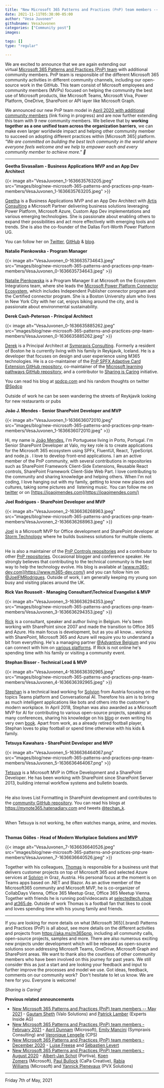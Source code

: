 ```yaml
---
title: "New Microsoft 365 Patterns and Practices (PnP) team members -- November 2021"
date: 2021-11-11T05:38:00-05:00
author: "Vesa Juvonen"
githubname: VesaJuvonen
categories: ["Community post"]
images:

tags: []
type: "regular"

---
```


We are excited to announce that we are again extending our
virtual [Microsoft 365 Patterns and Practices (PnP)
team](https://pnp.github.io/#team) with additional community members.
PnP team is responsible of the different Microsoft 365 community
activities in different community channels, including our open-source
work in the GitHub. This team consist of Microsoft employees and
community members (MVPs) focused on helping the community the best use
of Microsoft products, like Microsoft Teams, Microsoft Viva, Power
Platform, OneDrive, SharePoint or API layer like Microsoft Graph.

We announced our new PnP team model in [April 2020 with additional
community
members](https://developer.microsoft.com/microsoft-365/blogs/new-microsoft-365-patterns-and-practices-pnp-team-model-with-new-community-leads/) (link
fixing in progress) and are now further extending this team with 9 new
community members. We believe that by **working together as a one
unified team across the organization barriers**, we can make even larger
worldwide impact and helping other community member to succeed on
adopting different practices within [Microsoft 365] platform.
*"We are committed on building the best tech community in the world
where everyone feels welcome and we help to empower each and every
community member to achieve more." 🧡*

------------------------------------------------------------------------

**Geetha Sivasailam - Business Applications MVP and an App Dev
Architect**

{{< image alt="VesaJuvonen_1-1636635763205.jpeg" src="images/blog/new-microsoft-365-patterns-and-practices-pnp-team-members/VesaJuvonen_1-1636635763205.jpeg" >}}

[Geetha](https://twitter.com/gsived) is a Business Applications MVP and
an App Dev Architect with [Artis
Consulting](https://www.artisconsulting.com/) a Microsoft Partner
delivering business solutions leveraging Power Platform, Microsoft
Azure, Custom App Dev implementations and various emerging technologies.
She is passionate about enabling others to expand their possibilities
and act more effectively with emerging tools and trends. She is also the
co-founder of the Dallas Fort-Worth Power Platform UG.

You can follow her on [Twitter](https://twitter.com/gsived),
[GitHub](https://github.com/GSiVed) & [blog](https://svaghub.com/).
 

**Natalie Pienkowska - Program Manager**


{{< image alt="VesaJuvonen_0-1636635734643.jpeg" src="images/blog/new-microsoft-365-patterns-and-practices-pnp-team-members/VesaJuvonen_0-1636635734643.jpeg" >}}

[Natalie Pienkowska](https://twitter.com/NataliePienkow1) is a Program
Manager II at Microsoft on the Ecosystem Integrations team, where she
leads the [Microsoft Power Platform Connector
Ecosystem](https://github.com/microsoft/PowerPlatformConnectors), which
includes Independent Publisher connector program and the Certified
connector program.
She is a Boston University alum who lives in New York City with her cat,
enjoys biking around the city, and is passionate about environmental
sustainability.
 

**Derek Cash-Peterson - Principal Architect**

{{< image alt="VesaJuvonen_0-1636635885262.jpeg" src="images/blog/new-microsoft-365-patterns-and-practices-pnp-team-members/VesaJuvonen_0-1636635885262.jpeg" >}}

[Derek](https://twitter.com/spdcp) is a Principal Architect at
[Sympraxis Consulting](https://sympraxisconsulting.com/). Formerly a
resident of Boston he is currently living with his family in Reykjavik,
Iceland. He is a developer that focuses on design and user experience
using M365 technologies. He is a co-maintainer of the [PnP SPFX Adaptive
Card Extension GitHub
repository](https://github.com/pnp/sp-dev-fx-aces), co-maintainer of the
[Microsoft learning pathways GitHub
repository](https://github.com/pnp/custom-learning-office-365), and a
contributor to [Sharing is
Caring](https://pnp.github.io/sharing-is-caring/) initiative.

You can read his blog at [spdcp.com](https://spdcp.com/) and his random
thoughts on twitter [@Spdcp](https://techcommunity.microsoft.com/t5/user/viewprofilepage/user-id/386549)

Outside of work he can be seen wandering the streets of Reykjavik
looking for new restaurants or pubs

**João J. Mendes - Senior SharePoint Developer and MVP**

{{< image alt="VesaJuvonen_1-1636636072010.jpeg" src="images/blog/new-microsoft-365-patterns-and-practices-pnp-team-members/VesaJuvonen_1-1636636072010.jpeg" >}}

Hi, my name is [João Mendes](https://twitter.com/joaojmendes), I'm
Portuguese living in Porto, Portugal. I'm Senior SharePoint Developer
at Valo, my key role is to create applications for the Microsoft 365
ecosystem using SPFx, FluentUI, React, TypeScript. and node.js .
I love to develop front-end applications.
I am an active member of the PnP community, with several contributions
in repositories such as SharePoint Framework Client-Side Extensions,
Reusable React controls, SharePoint Framework Client-Side Web Part. I
love contributing to the community and sharing knowledge and helping
others.
When I'm not coding, I love hanging out with my family, getting to know
new places and cultures, taking some pictures and  listening music. You
can follow me on [twitter](https://twitter.com/joaojmendes) or
on [https://joaojmendes.com](https://joaojmendes.com/)
 

**Joel Rodrigues - SharePoint Developer and MVP**

{{< image alt="VesaJuvonen_2-1636636268963.jpeg" src="images/blog/new-microsoft-365-patterns-and-practices-pnp-team-members/VesaJuvonen_2-1636636268963.jpeg" >}}

[Joel](https://twitter.com/JoelFMRodrigues) is a Microsoft MVP for
Office development and SharePoint developer at [Storm
Technology](https://www.storm.ie/) where he builds business solutions
for multiple clients.

\
He is also a maintainer of the [PnP Controls
repositories](https://pnp.github.io/sp-dev-fx-controls-react/) and a
contributor to other [PnP repositories](https://github.com/pnp).
Occasional blogger and conference speaker. He strongly believes that
contributing to the technical community is the best way to help the
technology evolve.
His blog is available at [www.m365-dev.com](https://www.m365-dev.com/)
and you can follow him on
[@JoelFMRodrigues](https://twitter.com/JoelFMRodrigues).
Outside of work, I am generally keeping my young son busy and visiting
places around the UK.


**Rick Van Rousselt - Managing Consultant\\Technical Evangelist & MVP**

{{< image alt="VesaJuvonen_3-1636636294353.jpeg" src="images/blog/new-microsoft-365-patterns-and-practices-pnp-team-members/VesaJuvonen_3-1636636294353.jpeg" >}}

[Rick](https://twitter.com/RickVanRousselt) is a consultant, speaker and
author living in Belgium. He's been working with SharePoint since 2007
and made the transition to Office 365 and Azure. His main focus is
development, but as you all know\... working with SharePoint, Microsoft
365 and Azure will require you to understand a bit from everything.
He's a managing partner [@Advantive
Belgium](https://twitter.com/advantive) and you can connect with him on
[various platforms](https://www.rickvanrousselt.com/about).
If Rick is not online he's spending time with his family or visiting a
community event.

**Stephan Bisser - Technical Lead & MVP**

{{< image alt="VesaJuvonen_4-1636636392965.jpeg" src="images/blog/new-microsoft-365-patterns-and-practices-pnp-team-members/VesaJuvonen_4-1636636392965.jpeg" >}}

[Stephan](https://twitter.com/stephanbisser) is a technical lead working
for [Solvion](https://www.solvion.net) from Austria focusing on the
topics Teams platform and Conversational AI. Therefore his aim is to
bring as much intelligent applications like bots and others into the
customer's modern workplace.
In April 2018, Stephan was also awarded as a Microsoft MVP for AI for
contributing to various open-source projects, speaking at many
conferences, sharing his knowledge on his [blog](https://bisser.io) or
even writing his very own [book](https://bisser.work/AIBook).
Apart from work, as a already retired football player, Stephan loves to
play football or spend time otherwise with his kids & family.
 

**Tetsuya Kawahara - SharePoint Developer and MVP**

{{< image alt="VesaJuvonen_5-1636636464067.png" src="images/blog/new-microsoft-365-patterns-and-practices-pnp-team-members/VesaJuvonen_5-1636636464067.png" >}}

[Tetsuya](https://twitter.com/techan_k) is a Microsoft MVP in Office
Development and a SharePoint Developer. He has been working with
SharePoint since SharePoint Server 2013, building internal workflow
systems and bulletin boards.

\
He also loves List Formatting in SharePoint development and contributes
to the [community GitHub
repository](https://github.com/pnp/List-Formatting).
You can read his blogs at <https://mynote365.hatenadiary.com> and tweets
[@techan_k](https://twitter.com/techan_k).

\
When Tetsuya is not working, he often watches manga, anime, and movies.
 

**Thomas Gölles - Head of Modern Workplace Solutions and MVP**

{{< image alt="VesaJuvonen_7-1636636640526.jpeg" src="images/blog/new-microsoft-365-patterns-and-practices-pnp-team-members/VesaJuvonen_7-1636636640526.jpeg" >}}

Together with his colleagues, [Thomas](https://twitter.com/thomyg) is
responsible for a business unit that delivers customer projects on top
of Microsoft 365 and selected Azure services at
[Solvion](https://www.solvion.net) in Graz, Austria. His personal focus
at the moment is on Teams apps based on .NET and Blazor.
As an active member of the Microsoft365 community and Microsoft MVP, he
is co-organizer of CollabDays Vienna, Office 365 Meetup Graz, Office 365
Meetup Vienna. Together with friends he is running pod/videocasts at
[selectedtech.show](https://www.selectedtech.show/) and
[at365.de](https://at365.de/).
Outside of work Thomas is a football fan that likes to cook and loves
spending time with his young family and friends.

-----------------------------------------------------------------------
If you are looking for more details on what [Microsoft
365]{.brand} Patterns and Practices (PnP) is all about, see more details
on the different activities and projects from <https://aka.ms/m365pnp>,
including all community calls, open-source projects, samples and more.
There are also numerous exciting new projects under development which
will be released as open-source solutions soon addressing Microsoft
Teams, OneDrive, Microsoft Graph and SharePoint areas. We want to thank
also the countless of other community members who have been involved on
this journey for past years. We still consider this as just a start and
are looking your feedback and input to further improve the processes and
model we use.
Got ideas, feedback, comments on our community work?  Don't hesitate
to let us know. We are here for you. Everyone is welcome!

*Sharing is Caring!*

**Previous related announcements**

-   [New Microsoft 365 Patterns and Practices (PnP) team members -- May
    2021](https://techcommunity.microsoft.com/t5/forums/editpage/board-id/Microsoft365PnPBlog/message-id/263)
    - [Gautam Sheth](https://twitter.com/gautamdsheth) (Valo Solutions)
    and [Patrick Lamber](https://github.com/plamber) (Experts Inside AG)
-   [New Microsoft 365 Patterns and Practices (PnP) team members -
    February
    2021](https://developer.microsoft.com/microsoft-365/blogs/new-microsoft-365-patterns-and-practices-pnp-team-members-february-2021/)
    - [April
    Dunnam](https://www.twitter.com/aprildunnam "https://www.twitter.com/aprildunnam") (Microsoft),
    [Emily Mancini](https://twitter.com/EEMancini) (Sympraxis
    Consulting) and [Veronique
    Lengelle](https://twitter.com/veronicageek) (CPS)
-   [New Microsoft 365 Patterns and Practices (PnP) team members -
    December
    2020](https://developer.microsoft.com/microsoft-365/blogs/new-microsoft-365-patterns-and-practices-pnp-team-members-2/) - [Luise
    Freese](https://twitter.com/LuiseFreese) and [Sébastien
    Levert](https://twitter.com/sebastienlevert/) 
-   [New Microsoft 365 Patterns and Practices (PnP) team members -
    August
    2020](https://developer.microsoft.com/microsoft-365/blogs/new-microsoft-365-patterns-and-practices-pnp-team-members/) -
    [Albert-Jan Schot](https://twitter.com/appieschot) (Portiva), [Koen
    Zomers](https://twitter.com/koenzomers) (Microsoft), [Paul
    Bullock](https://twitter.com/pkbullock) (CaPa Creative), [Rabia
    Williams](https://twitter.com/williamsrabia) (Microsoft)
    and [Yannick Plenevaux](https://twitter.com/yp_code) (PVX Solutions)
    
-----------------------------------------------------------------------

Friday 7th of May, 2021
